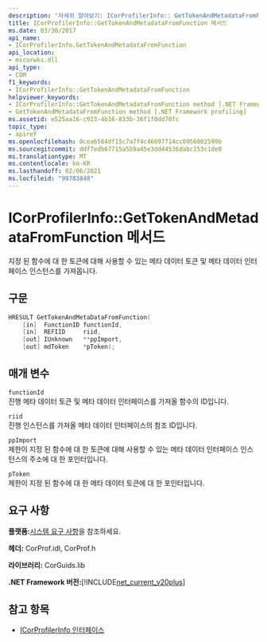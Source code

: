 ```yaml
---
description: '자세히 알아보기: ICorProfilerInfo:: GetTokenAndMetadataFromFunction 메서드'
title: ICorProfilerInfo::GetTokenAndMetadataFromFunction 메서드
ms.date: 03/30/2017
api_name:
- ICorProfilerInfo.GetTokenAndMetadataFromFunction
api_location:
- mscorwks.dll
api_type:
- COM
f1_keywords:
- ICorProfilerInfo::GetTokenAndMetadataFromFunction
helpviewer_keywords:
- ICorProfilerInfo::GetTokenAndMetadataFromFunction method [.NET Framework profiling]
- GetTokenAndMetadataFromFunction method [.NET Framework profiling]
ms.assetid: e525aa16-c923-4b16-833b-36f1f0dd70fc
topic_type:
- apiref
ms.openlocfilehash: 0cea6564df15c7a7f4c46097714cc0956002599b
ms.sourcegitcommit: ddf7edb67715a5b9a45e3dd44536dabc153c1de0
ms.translationtype: MT
ms.contentlocale: ko-KR
ms.lasthandoff: 02/06/2021
ms.locfileid: "99783848"
---
```

# <a name="icorprofilerinfogettokenandmetadatafromfunction-method"></a>ICorProfilerInfo::GetTokenAndMetadataFromFunction 메서드

지정 된 함수에 대 한 토큰에 대해 사용할 수 있는 메타 데이터 토큰 및 메타 데이터 인터페이스 인스턴스를 가져옵니다.  
  
## <a name="syntax"></a>구문  
  
```cpp  
HRESULT GetTokenAndMetaDataFromFunction(  
    [in]  FunctionID functionId,  
    [in]  REFIID     riid,  
    [out] IUnknown   **ppImport,  
    [out] mdToken    *pToken);  
```  
  
## <a name="parameters"></a>매개 변수  

 `functionId`  
 진행 메타 데이터 토큰 및 메타 데이터 인터페이스를 가져올 함수의 ID입니다.  
  
 `riid`  
 진행 인스턴스를 가져올 메타 데이터 인터페이스의 참조 ID입니다.  
  
 `ppImport`  
 제한이 지정 된 함수에 대 한 토큰에 대해 사용할 수 있는 메타 데이터 인터페이스 인스턴스의 주소에 대 한 포인터입니다.  
  
 `pToken`  
 제한이 지정 된 함수에 대 한 메타 데이터 토큰에 대 한 포인터입니다.  
  
## <a name="requirements"></a>요구 사항  

 **플랫폼:**[시스템 요구 사항](../../get-started/system-requirements.md)을 참조하세요.  
  
 **헤더:** CorProf.idl, CorProf.h  
  
 **라이브러리:** CorGuids.lib  
  
 **.NET Framework 버전:**[!INCLUDE[net_current_v20plus](../../../../includes/net-current-v20plus-md.md)]  
  
## <a name="see-also"></a>참고 항목

- [ICorProfilerInfo 인터페이스](icorprofilerinfo-interface.md)
